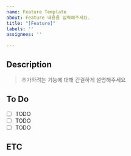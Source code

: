 ```yaml
---
name: Feature Template
about: Feature 내용을 입력해주세요.
title: "[Feature]"
labels: ''
assignees: ''

---
```


## Description

> 추가하려는 기능에 대해 간결하게 설명해주세요

## To Do

- [ ] TODO
- [ ] TODO
- [ ] TODO

## ETC
